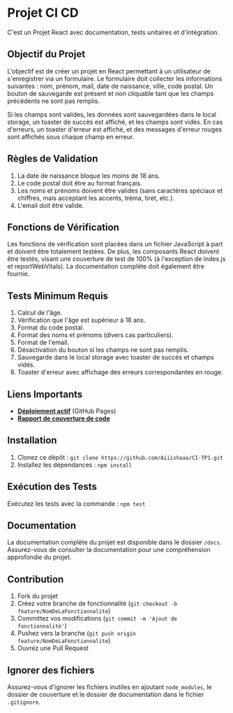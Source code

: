 # Projet CI CD 

C'est un Projet React avec documentation, tests unitaires et d'intégration.


## Objectif du Projet

L'objectif est de créer un projet en React permettant à un utilisateur de s'enregistrer via un formulaire. Le formulaire doit collecter les informations suivantes : nom, prénom, mail, date de naissance, ville, code postal. Un bouton de sauvegarde est présent et non cliquable tant que les champs précédents ne sont pas remplis.

Si les champs sont valides, les données sont sauvegardées dans le local storage, un toaster de succès est affiché, et les champs sont vidés. En cas d'erreurs, un toaster d'erreur est affiché, et des messages d'erreur rouges sont affichés sous chaque champ en erreur.

## Règles de Validation

1. La date de naissance bloque les moins de 18 ans.
2. Le code postal doit être au format français.
3. Les noms et prénoms doivent être valides (sans caractères spéciaux et chiffres, mais acceptant les accents, tréma, tiret, etc.).
4. L'email doit être valide.

## Fonctions de Vérification

Les fonctions de vérification sont placées dans un fichier JavaScript à part et doivent être totalement testées. De plus, les composants React doivent être testés, visant une couverture de test de 100% (à l'exception de index.js et reportWebVitals). La documentation complète doit également être fournie.

## Tests Minimum Requis

1. Calcul de l'âge.
2. Vérification que l'âge est supérieur à 18 ans.
3. Format du code postal.
4. Format des noms et prénoms (divers cas particuliers).
5. Format de l'email.
6. Désactivation du bouton si les champs ne sont pas remplis.
7. Sauvegarde dans le local storage avec toaster de succès et champs vidés.
8. Toaster d'erreur avec affichage des erreurs correspondantes en rouge.

## Liens Importants

- [**Déploiement actif**](https://aiiishaaa.github.io/CI-TP1/) (GitHub Pages)
- [**Rapport de couverture de code**](https://app.codecov.io/gh/Aiiishaaa/CI-TP1)

## Installation

1. Clonez ce dépôt : `git clone https://github.com/Aiiishaaa/CI-TP1.git`
2. Installez les dépendances : `npm install`

## Exécution des Tests

Exécutez les tests avec la commande : `npm test`

## Documentation

La documentation complète du projet est disponible dans le dossier `/docs`. Assurez-vous de consulter la documentation pour une compréhension approfondie du projet.

## Contribution

1. Fork du projet
2. Créez votre branche de fonctionnalité (`git checkout -b feature/NomDeLaFonctionnalite`)
3. Committez vos modifications (`git commit -m 'Ajout de fonctionnalité'`)
4. Pushez vers la branche (`git push origin feature/NomDeLaFonctionnalite`)
5. Ouvrez une Pull Request

## Ignorer des fichiers

Assurez-vous d'ignorer les fichiers inutiles en ajoutant `node_modules`, le dossier de couverture et le dossier de documentation dans le fichier `.gitignore`.

 

